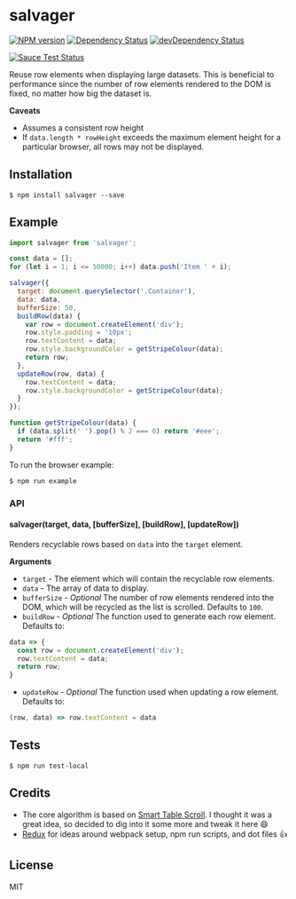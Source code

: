# salvager

[![NPM version](https://badge.fury.io/js/salvager.svg)](http://badge.fury.io/js/salvager)
[![Dependency Status](https://david-dm.org/tanem/salvager.png)](https://david-dm.org/tanem/salvager)
[![devDependency Status](https://david-dm.org/tanem/salvager/dev-status.svg)](https://david-dm.org/tanem/salvager#info=devDependencies)

[![Sauce Test Status](https://saucelabs.com/browser-matrix/salvager.svg)](https://saucelabs.com/u/salvager)

Reuse row elements when displaying large datasets. This is beneficial to performance since the number of row elements rendered to the DOM is fixed, no matter how big the dataset is.

**Caveats**

- Assumes a consistent row height
- If `data.length * rowHeight` exceeds the maximum element height for a particular browser, all rows may not be displayed.

## Installation

```
$ npm install salvager --save
```

## Example

```js
import salvager from 'salvager';

const data = [];
for (let i = 1; i <= 50000; i++) data.push('Item ' + i);

salvager({
  target: document.querySelector('.Container'),
  data: data,
  bufferSize: 50,
  buildRow(data) {
    var row = document.createElement('div');
    row.style.padding = '10px';
    row.textContent = data;
    row.style.backgroundColor = getStripeColour(data);
    return row;
  },
  updateRow(row, data) {
    row.textContent = data;
    row.style.backgroundColor = getStripeColour(data);
  }
});

function getStripeColour(data) {
  if (data.split(' ').pop() % 2 === 0) return '#eee';
  return '#fff';
}
```

To run the browser example:

```
$ npm run example
```

### API

#### salvager(target, data, [bufferSize], [buildRow], [updateRow])

Renders recyclable rows based on `data` into the `target` element.

__Arguments__

* `target` - The element which will contain the recyclable row elements.
* `data` - The array of data to display.
* `bufferSize` - *Optional* The number of row elements rendered into the DOM, which will be recycled as the list is scrolled. Defaults to `100`.
* `buildRow` - *Optional* The function used to generate each row element. Defaults to:

```js
data => {
  const row = document.createElement('div');
  row.textContent = data;
  return row;
}
```

* `updateRow` - *Optional* The function used when updating a row element. Defaults to:

```js
(row, data) => row.textContent = data
```

## Tests

```
$ npm run test-local
```

## Credits

- The core algorithm is based on [Smart Table Scroll](https://github.com/cmpolis/smart-table-scroll). I thought it was a great idea, so decided to dig into it some more and tweak it here :smile:
- [Redux](https://github.com/rackt/redux) for ideas around webpack setup, npm run scripts, and dot files :+1:

## License

MIT
